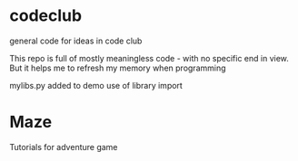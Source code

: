# codeclub
general code for ideas in code club

This repo is full of mostly meaningless code - with no specific end in view. 
But it helps me to refresh my memory when programming

mylibs.py added to demo use of library import

# Maze
Tutorials for adventure game
